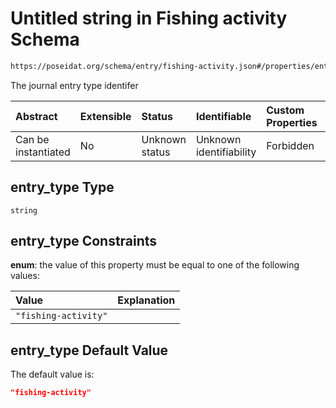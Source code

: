 # Untitled string in Fishing activity Schema

```txt
https://poseidat.org/schema/entry/fishing-activity.json#/properties/entry_type
```

The journal entry type identifer

| Abstract            | Extensible | Status         | Identifiable            | Custom Properties | Additional Properties | Access Restrictions | Defined In                                                                           |
| :------------------ | :--------- | :------------- | :---------------------- | :---------------- | :-------------------- | :------------------ | :----------------------------------------------------------------------------------- |
| Can be instantiated | No         | Unknown status | Unknown identifiability | Forbidden         | Allowed               | none                | [fishing-activity.json*](schemas/entry/fishing-activity.json "open original schema") |

## entry_type Type

`string`

## entry_type Constraints

**enum**: the value of this property must be equal to one of the following values:

| Value                | Explanation |
| :------------------- | :---------- |
| `"fishing-activity"` |             |

## entry_type Default Value

The default value is:

```json
"fishing-activity"
```
